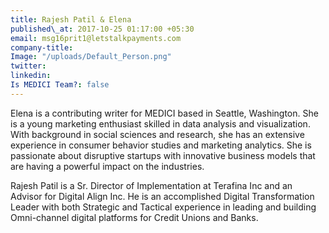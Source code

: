 ```yaml
---
title: Rajesh Patil & Elena
published\_at: 2017-10-25 01:17:00 +05:30
email: msg16prit1@letstalkpayments.com
company-title: 
Image: "/uploads/Default_Person.png"
twitter: 
linkedin: 
Is MEDICI Team?: false
---
```


Elena is a contributing writer for MEDICI based in Seattle, Washington. She is a young marketing enthusiast skilled in data analysis and visualization. With background in social sciences and research, she has an extensive experience in consumer behavior studies and marketing analytics. She is passionate about disruptive startups with innovative business models that are having a powerful impact on the industries. 

Rajesh Patil is a Sr. Director of Implementation at Terafina Inc and an Advisor for Digital Align Inc. He is an accomplished Digital Transformation Leader with both Strategic and Tactical experience in leading and building Omni-channel digital platforms for Credit Unions and Banks.